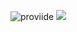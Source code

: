 ![proviide](https://github-readme-stats.vercel.app/api?username=proviide&show_icons=true&theme=radical)
![](https://github-readme-stats.vercel.app/api/top-langs/?username=proviide&show_icons=true&theme=radical)
